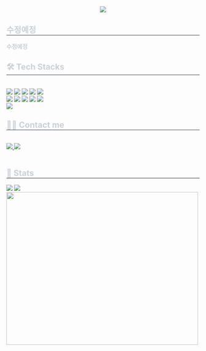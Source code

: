 <div align= "center">
    <img src="https://capsule-render.vercel.app/api?type=waving&color=0:f7cac9,100:092a8d&height=120&text=hello&animation=&fontColor=000000&fontSize=40" />
</div>
<div style="text-align: left;"> 
    <h2 style="border-bottom: 1px solid #21262d; color: #c9d1d9;"> 수정예정 </h2>  
    <div style="font-weight: 700; font-size: 15px; text-align: left; color: #c9d1d9;"> 수정예정 </div> 
</div>
<div style="text-align: left;">
    <h2 style="border-bottom: 1px solid #21262d; color: #c9d1d9;"> 🛠️ Tech Stacks </h2> <br> 
    <div style="margin: ; text-align: left;" "text-align: left;"> <img src="https://img.shields.io/badge/CSS3-1572B6?style=for-the-badge&logo=CSS3&logoColor=white">
          <img src="https://img.shields.io/badge/Figma-F24E1E?style=for-the-badge&logo=Figma&logoColor=white">
          <img src="https://img.shields.io/badge/Git-F05032?style=for-the-badge&logo=Git&logoColor=white">
          <img src="https://img.shields.io/badge/Github-181717?style=for-the-badge&logo=Github&logoColor=white">
          <img src="https://img.shields.io/badge/HTML5-E34F26?style=for-the-badge&logo=HTML5&logoColor=white">
          <br/>
          <img src="https://img.shields.io/badge/jQuery-0769AD?style=for-the-badge&logo=jQuery&logoColor=white">
          <img src="https://img.shields.io/badge/Javascript-F7DF1E?style=for-the-badge&logo=Javascript&logoColor=white">
          <img src="https://img.shields.io/badge/Prettier-F7B93E?style=for-the-badge&logo=Prettier&logoColor=white">
          <img src="https://img.shields.io/badge/React-61DAFB?style=for-the-badge&logo=React&logoColor=white">
          <img src="https://img.shields.io/badge/Sass-CC6699?style=for-the-badge&logo=Sass&logoColor=white">
          <br/>
          <img src="https://img.shields.io/badge/Tailwind CSS-06B6D4?style=for-the-badge&logo=Tailwind CSS&logoColor=white">
    </div>
</div>
<div style="text-align: left;">
    <h2 style="border-bottom: 1px solid #21262d; color: #c9d1d9;"> 🧑‍💻 Contact me </h2> <br> 
    <div style="text-align: left;"> <a href=https://www.instagram.com/coding_rosie/?hl=ko> <img src="https://img.shields.io/badge/Instagram-E4405F?style=for-the-badge&logo=Instagram&logoColor=white&link=https://www.instagram.com/coding_rosie/?hl=ko"> </a>
         <a href=https://www.notion.so/1185b56ad8d380409a54e1c5938d959b?pvs=4> <img src="https://img.shields.io/badge/Notion-000000?style=for-the-badge&logo=Notion&logoColor=white&link=https://www.notion.so/1185b56ad8d380409a54e1c5938d959b?pvs=4"> </a>
    </div>  <br> 
    <div style="text-align: left;">  </div> 
</div>
<div style="text-align: left;"> 
    <h2 style="border-bottom: 1px solid #21262d; color: #c9d1d9;"> 🏅 Stats </h2> <div style="text-align: left;"> <img src="https://github-readme-stats.vercel.app/api?username=rogie&bg_color=180,326fd2,00000000&title_color=ffffff&text_color=ffffff"/>
        <img src="https://github-readme-stats.vercel.app/api/top-langs/?username=rogie&layout=compact&bg_color=180,326fd2,00000000&title_color=ffffff&text_color=ffffff"/> 
    </div> 
</div>
    
<a href="https://www.gitanimals.org/en_US?utm_medium=image&utm_source=koo-rogie&utm_content=line">
  <img width="500" height="400" src="https://render.gitanimals.org/lines/koo-rogie"/>
</a>
  
